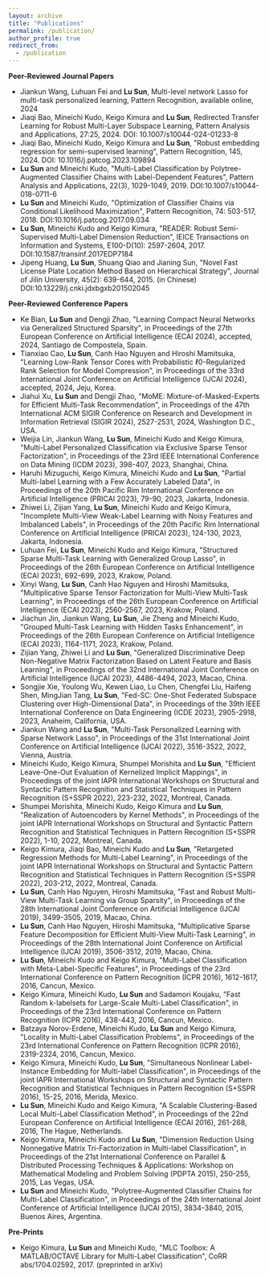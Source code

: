```yaml
---
layout: archive
title: "Publications"
permalink: /publication/
author_profile: true
redirect_from:
  - /publication
---
```


**Peer-Reviewed Journal Papers** <br />
* Jiankun Wang, Luhuan Fei and **Lu Sun**, Multi-level network Lasso for multi-task personalized learning, Pattern Recognition, available online, 2024 <br /> 
* Jiaqi Bao, Mineichi Kudo, Keigo Kimura and **Lu Sun**, Redirected Transfer Learning for Robust Multi-Layer Subspace Learning, Pattern Analysis and Applications, 27:25, 2024. DOI: 10.1007/s10044-024-01233-8 <br />
* Jiaqi Bao, Mineichi Kudo, Keigo Kimura and **Lu Sun**, "Robust embedding regression for semi-supervised learning", Pattern Recognition, 145, 2024. DOI: 10.1016/j.patcog.2023.109894 <br />
* **Lu Sun** and Mineichi Kudo, "Multi-Label Classification by Polytree-Augmented Classifier Chains with Label-Dependent Features", Pattern Analysis and Applications, 22(3), 1029-1049, 2019. DOI:10.1007/s10044-018-0711-6 <br />
* **Lu Sun** and Mineichi Kudo, "Optimization of Classifier Chains via Conditional Likelihood Maximization", Pattern Recognition, 74: 503-517, 2018. DOI:10.1016/j.patcog.2017.09.034 <br />
* **Lu Sun**, Mineichi Kudo and Keigo Kimura, "READER: Robust Semi-Supervised Multi-Label Dimension Reduction", IEICE Transactions on Information and Systems, E100-D(10): 2597-2604, 2017. DOI:10.1587/transinf.2017EDP7184 <br />
* Jipeng Huang, **Lu Sun**, Shuang Qiao and Jianing Sun, "Novel Fast License Plate Location Method Based on Hierarchical Strategy", Journal of Jilin University, 45(2): 639-644, 2015. (in Chinese) DOI:10.13229/j.cnki.jdxbgxb201502045 <br />
<!--- * **Lu Sun** and Shuang Qiao, "A Novel Method for Fast License Plate Location under Complex Environments", Journal of Northeast Normal University, 45(2): 96- 100, 2013. (in Chinese) <br />
-->

**Peer-Reviewed Conference Papers** <br />
* Ke Bian, **Lu Sun** and Dengji Zhao, "Learning Compact Neural Networks via Generalized Structured Sparsity", in Proceedings of the 27th European Conference on Artificial Intelligence (ECAI 2024), accepted, 2024, Santiago de Compostela, Spain. <br />
* Tianxiao Cao, **Lu Sun**, Canh Hao Nguyen and Hiroshi Mamitsuka, "Learning Low-Rank Tensor Cores with Probabilistic ℓ0-Regularized Rank Selection for Model Compression", in Proceedings of the 33rd International Joint Conference on Artificial Intelligence (IJCAI 2024), accepted, 2024, Jeju, Korea. <br />
* Jiahui Xu, **Lu Sun** and Dengji Zhao, "MoME: Mixture-of-Masked-Experts for Efficient Multi-Task Recommendation", in Proceedings of the 47th International ACM SIGIR Conference on Research and Development in Information Retrieval (SIGIR 2024), 2527-2531, 2024, Washington D.C., USA. <br />
* Weijia Lin, Jiankun Wang, **Lu Sun**, Mineichi Kudo and Keigo Kimura, "Multi-Label Personalized Classification via Exclusive Sparse Tensor Factorization", in Proceedings of the 23rd IEEE International Conference on Data Mining (ICDM 2023), 398-407, 2023, Shanghai, China. <br />
* Haruhi Mizuguchi, Keigo Kimura,  Mineichi Kudo and **Lu Sun**, "Partial Multi-label Learning with a Few Accurately Labeled Data", in Proceedings of the 20th Pacific Rim International Conference on Artificial Intelligence (PRICAI 2023), 79-90, 2023, Jakarta, Indonesia. <br />
* Zhiwei Li, Zijian Yang, **Lu Sun**, Mineichi Kudo and Keigo Kimura, "Incomplete Multi-View Weak-Label Learning with Noisy Features and Imbalanced Labels", in Proceedings of the 20th Pacific Rim International Conference on Artificial Intelligence (PRICAI 2023), 124-130, 2023, Jakarta, Indonesia. <br />
* Luhuan Fei, **Lu Sun**, Mineichi Kudo and Keigo Kimura, "Structured Sparse Multi-Task Learning with Generalized Group Lasso", in Proceedings of the 26th European Conference on Artificial Intelligence (ECAI 2023), 692-699, 2023, Krakow, Poland. <br />
* Xinyi Wang, **Lu Sun**, Canh Hao Nguyen and Hiroshi Mamitsuka, "Multiplicative Sparse Tensor Factorization for Multi-View Multi-Task Learning", in Proceedings of the 26th European Conference on Artificial Intelligence (ECAI 2023), 2560-2567, 2023, Krakow, Poland. <br />
* Jiachun Jin, Jiankun Wang, **Lu Sun**, Jie Zheng and Mineichi Kudo, "Grouped Multi-Task Learning with Hidden Tasks Enhancement", in Proceedings of the 26th European Conference on Artificial Intelligence (ECAI 2023), 1164-1171, 2023, Krakow, Poland. <br />
* Zijian Yang, Zhiwei Li and **Lu Sun**, "Generalized Discriminative Deep Non-Negative Matrix Factorization Based on Latent Feature and Basis Learning", in Proceedings of the 32nd International Joint Conference on Artificial Intelligence (IJCAI 2023), 4486-4494, 2023, Macao, China. <br />
* Songjie Xie, Youlong Wu, Kewen Liao, Lu Chen, Chengfei Liu, Haifeng Shen, MingJian Tang, **Lu Sun**, "Fed-SC: One-Shot Federated Subspace Clustering over High-Dimensional Data", in Proceedings of the 39th IEEE International Conference on Data Engineering (ICDE 2023), 2905-2918, 2023, Anaheim, California, USA. <br />
* Jiankun Wang and **Lu Sun**, "Multi-Task Personalized Learning with Sparse Network Lasso", in Proceedings of the 31st International Joint Conference on Artificial Intelligence (IJCAI 2022), 3516-3522, 2022, Vienna, Austria. <br />
* Mineichi Kudo, Keigo Kimura, Shumpei Morishita and **Lu Sun**, "Efficient Leave-One-Out Evaluation of Kernelized Implicit Mappings", in Proceedings of the joint IAPR International Workshops on Structural and Syntactic Pattern Recognition and Statistical Techniques in Pattern Recognition (S+SSPR 2022), 223-232, 2022, Montreal, Canada. <br />
* Shumpei Morishita, Mineichi Kudo, Keigo Kimura and **Lu Sun**, "Realization of Autoencoders by Kernel Methods", in Proceedings of the joint IAPR International Workshops on Structural and Syntactic Pattern Recognition and Statistical Techniques in Pattern Recognition (S+SSPR 2022), 1-10, 2022, Montreal, Canada. <br />
* Keigo Kimura, Jiaqi Bao, Mineichi Kudo and **Lu Sun**, "Retargeted Regression Methods for Multi-Label Learning", in Proceedings of the joint IAPR International Workshops on Structural and Syntactic Pattern Recognition and Statistical Techniques in Pattern Recognition (S+SSPR 2022), 203-212, 2022, Montreal, Canada. <br />
* **Lu Sun**, Canh Hao Nguyen, Hiroshi Mamitsuka, "Fast and Robust Multi-View Multi-Task Learning via Group Sparsity", in Proceedings of the 28th International Joint Conference on Artificial Intelligence (IJCAI 2019), 3499-3505, 2019, Macao, China. <br />
* **Lu Sun**, Canh Hao Nguyen, Hiroshi Mamitsuka, "Multiplicative Sparse Feature Decomposition for Efficient Multi-View Multi-Task Learning", in Proceedings of the 28th International Joint Conference on Artificial Intelligence (IJCAI 2019), 3506-3512, 2019, Macao, China. <br />
* **Lu Sun**, Mineichi Kudo and Keigo Kimura, "Multi-Label Classification with Meta-Label-Specific Features", in Proceedings of the 23rd International Conference on Pattern Recognition (ICPR 2016), 1612-1617, 2016, Cancun, Mexico. <br />
* Keigo Kimura, Mineichi Kudo, **Lu Sun** and Sadamori Koujaku, "Fast Random k-labelsets for Large-Scale Multi-Label Classification", in Proceedings of the 23rd International Conference on Pattern Recognition (ICPR 2016), 438-443, 2016, Cancun, Mexico. <br />
* Batzaya Norov-Erdene, Mineichi Kudo, **Lu Sun** and Keigo Kimura, "Locality in Multi-Label Classification Problems", in Proceedings of the 23rd International Conference on Pattern Recognition (ICPR 2016), 2319-2324, 2016, Cancun, Mexico. <br />
* Keigo Kimura, Mineichi Kudo, **Lu Sun**, "Simultaneous Nonlinear Label-Instance Embedding for Multi-label Classification", in Proceedings of the joint IAPR International Workshops on Structural and Syntactic Pattern Recognition and Statistical Techniques in Pattern Recognition (S+SSPR 2016), 15-25, 2016, Merida, Mexico. <br />
* **Lu Sun**, Mineichi Kudo and Keigo Kimura, "A Scalable Clustering-Based Local Multi-Label Classification Method", in Proceedings of the 22nd European Conference on Artificial Intelligence (ECAI 2016), 261-268, 2016, The Hague, Netherlands. <br />
* Keigo Kimura, Mineichi Kudo and **Lu Sun**, "Dimension Reduction Using Nonnegative Matrix Tri-Factorization in Multi-label Classification", in Proceedings of the 21st International Conference on Parallel & Distributed Processing Techniques & Applications: Workshop on Mathematical Modeling and Problem Solving (PDPTA 2015), 250-255, 2015, Las Vegas, USA. <br />
* **Lu Sun** and Mineichi Kudo, "Polytree-Augmented Classifier Chains for Multi-Label Classification", in Proceedings of the 24th International Joint Conference of Artificial Intelligence (IJCAI 2015), 3834-3840, 2015, Buenos Aires, Argentina. <br />

**Pre-Prints** <br />
* Keigo Kimura, **Lu Sun** and Mineichi Kudo, "MLC Toolbox: A MATLAB/OCTAVE Library for Multi-Label Classification", CoRR abs/1704.02592, 2017. (preprinted in arXiv)
